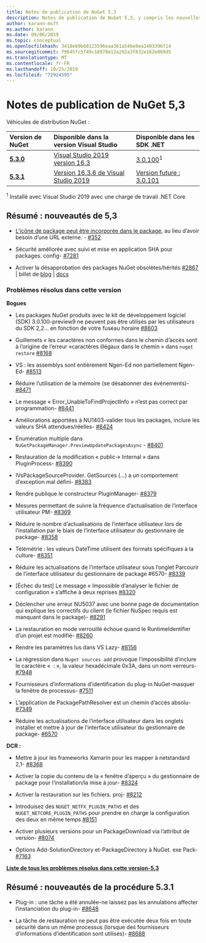 ```yaml
---
title: Notes de publication de NuGet 5,3
description: Notes de publication de NuGet 5,3, y compris les nouvelles fonctionnalités, les correctifs de bogues et DCR.
author: karann-msft
ms.author: karann
ms.date: 09/06/2019
ms.topic: conceptual
ms.openlocfilehash: 3418eb9b60123596eaa361a546e8ea1403396f14
ms.sourcegitcommit: f9645fc5f49c18978e12a292a3f832e162e069d5
ms.translationtype: MT
ms.contentlocale: fr-FR
ms.lasthandoff: 10/25/2019
ms.locfileid: "72924595"
---
```

# <a name="nuget-53-release-notes"></a>Notes de publication de NuGet 5,3

Véhicules de distribution NuGet :

| Version de NuGet | Disponible dans la version Visual Studio| Disponible dans les SDK .NET|
|:---|:---|:---|
| [**5.3.0**](https://nuget.org/downloads) | [Visual Studio 2019 version 16,3](https://visualstudio.microsoft.com/downloads/) | [3.0.100](https://dotnet.microsoft.com/download/dotnet-core/3.0)<sup>1</sup> |
| [**5.3.1**](https://nuget.org/downloads) | [Version 16.3.6 de Visual Studio 2019](https://visualstudio.microsoft.com/downloads/) | [Version future : 3.0.101](https://dotnet.microsoft.com/download/dotnet-core/3.0) |
<sup>1</sup> Installé avec Visual Studio 2019 avec une charge de travail .NET Core

## <a name="summary-whats-new-in-53"></a>Résumé : nouveautés de 5,3

* [L’icône de package peut être incorporée dans le package](../reference/msbuild-targets.md#packing-an-icon-image-file), au lieu d’avoir besoin d’une URL externe. - [#352](https://github.com/NuGet/Home/issues/352)

* Sécurité améliorée avec suivi et mise en application SHA pour packages. config- [#7281](https://github.com/NuGet/Home/issues/7281)

* Activer la désapprobation des packages NuGet obsolètes/hérités [#2867](https://github.com/NuGet/Home/issues/2867) | billet de [blog](https://devblogs.microsoft.com/nuget/deprecating-packages-on-nuget-org/) | [docs](https://docs.microsoft.com/en-us/nuget/nuget-org/deprecate-packages)

### <a name="issues-fixed-in-this-release"></a>Problèmes résolus dans cette version

**Bogues**

* Les packages NuGet produits avec le kit de développement logiciel (SDK) 3.0.100-preview9 ne peuvent pas être utilisés par les utilisateurs du SDK 2,2... en fonction de votre fuseau horaire [#8603](https://github.com/NuGet/Home/issues/8603)

* Guillemets « les caractères non conformes dans le chemin d’accès sont à l’origine de l’erreur «caractères illégaux dans le chemin » dans `nuget restore` [#8168](https://github.com/NuGet/Home/issues/8168)

* VS : les assemblys sont entièrement Ngen-Ed non partiellement Ngen-Ed- [#8513](https://github.com/NuGet/Home/issues/8513)

* Réduire l’utilisation de la mémoire (se désabonner des événements)- [#8471](https://github.com/NuGet/Home/issues/8471)

* Le message « Error_UnableToFindProjectInfo » n’est pas correct par programmation- [#8441](https://github.com/NuGet/Home/issues/8441)

* Améliorations apportées à NU1403-valider tous les packages, inclure les valeurs SHA attendues/réelles- [#8424](https://github.com/NuGet/Home/issues/8424)

* Énumération multiple dans `NuGetPackageManager.PreviewUpdatePackagesAsync` - [#8401](https://github.com/NuGet/Home/issues/8401)

* Restauration de la modification « public-> Internal » dans PluginProcess- [#8390](https://github.com/NuGet/Home/issues/8390)

* IVsPackageSourceProvider. GetSources (...) a un comportement d’exception mal défini- [#8383](https://github.com/NuGet/Home/issues/8383)

* Rendre publique le constructeur PluginManager- [#8379](https://github.com/NuGet/Home/issues/8379)

* Mesures permettant de suivre la fréquence d’actualisation de l’interface utilisateur PM- [#8369](https://github.com/NuGet/Home/issues/8369)

* Réduire le nombre d’actualisations de l’interface utilisateur lors de l’installation par le biais de l’interface utilisateur du gestionnaire de package- [#8358](https://github.com/NuGet/Home/issues/8358)

* Télémétrie : les valeurs DateTime utilisent des formats spécifiques à la culture- [#8351](https://github.com/NuGet/Home/issues/8351)

* Réduire les actualisations de l’interface utilisateur sous l’onglet Parcourir de l’interface utilisateur du gestionnaire de package #6570- [#8339](https://github.com/NuGet/Home/issues/8339)

* [Échec du test] Le message « Impossible d’analyser le fichier de configuration » s’affiche à deux reprises [#8320](https://github.com/NuGet/Home/issues/8320)

* Déclencher une erreur NU5037 avec une bonne page de documentation qui explique les correctifs du client (le fichier NuSpec requis est manquant dans le package)- [#8291](https://github.com/NuGet/Home/issues/8291)

* La restauration en mode verrouillé échoue quand le RuntimeIdentifier d’un projet est modifié- [#8260](https://github.com/NuGet/Home/issues/8260)

* Rendre les paramètres lus dans VS Lazy- [#8156](https://github.com/NuGet/Home/issues/8156)

* La régression dans `Nuget sources add` provoque l’impossibilité d’inclure le caractère «  : », la valeur hexadécimale 0x3A, dans un nom «erreurs- [#7948](https://github.com/NuGet/Home/issues/7948)

* Fournisseurs d’informations d’identification du plug-in NuGet-masquer la fenêtre de processus- [#7511](https://github.com/NuGet/Home/issues/7511)

* L’application de PackagePathResolver est un chemin d’accès absolu- [#7349](https://github.com/NuGet/Home/issues/7349)

* Réduire les actualisations de l’interface utilisateur dans les onglets installer et mettre à jour de l’interface utilisateur du gestionnaire de package- [#6570](https://github.com/NuGet/Home/issues/6570)

**DCR :**

* Mettre à jour les frameworks Xamarin pour les mapper à netstandard 2,1- [#8368](https://github.com/NuGet/Home/issues/8368)

* Activer la copie du contenu de la « fenêtre d’aperçu » du gestionnaire de package pour l’installation/la mise à jour- [#8324](https://github.com/NuGet/Home/issues/8324)

* Activer la restauration sur les fichiers. proj- [#8212](https://github.com/NuGet/Home/issues/8212)

* Introduisez des `NUGET_NETFX_PLUGIN_PATHS` et des `NUGET_NETCORE_PLUGIN_PATHS` pour prendre en charge la configuration des deux en même temps [#8151](https://github.com/NuGet/Home/issues/8151)

* Activer plusieurs versions pour un PackageDownload via l’attribut de version- [#8074](https://github.com/NuGet/Home/issues/8074)

* Options Add-SolutionDirectory et-PackageDirectory à NuGet. exe Pack- [#7163](https://github.com/NuGet/Home/issues/7163)

**[Liste de tous les problèmes résolus dans cette version-5,3](https://github.com/nuget/home/issues?q=is%3Aissue+is%3Aclosed+milestone%3A%225.3")**

## <a name="summary-whats-new-in-531"></a>Résumé : nouveautés de la procédure 5.3.1

* Plug-in : une tâche a été annulée-ne laissez pas les annulations affecter l’instanciation du plug-in- [#8648](https://github.com/NuGet/Home/issues/8648)

* La tâche de restauration ne peut pas être exécutée deux fois en toute sécurité dans un même processus (lorsque des fournisseurs d’informations d’identification sont utilisés)- [#8688](https://github.com/NuGet/Home/issues/8688)
